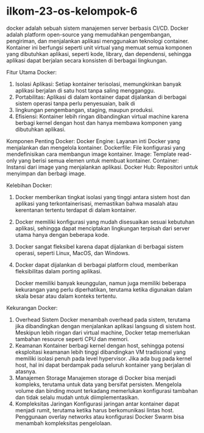 # ilkom-23-os-kelompok-6
docker adalah sebuah sistem manajemen server berbasis CI/CD. 
Docker adalah platform open-source yang memudahkan pengembangan, pengiriman, dan menjalankan aplikasi menggunakan teknologi container. Kontainer ini berfungsi seperti unit virtual yang memuat semua komponen yang dibutuhkan aplikasi, seperti kode, library, dan dependensi, sehingga aplikasi dapat berjalan secara konsisten di berbagai lingkungan.

Fitur Utama Docker:
1. Isolasi Aplikasi: Setiap kontainer terisolasi, memungkinkan banyak aplikasi berjalan di satu host tanpa saling mengganggu.
2. Portabilitas: Aplikasi di dalam kontainer dapat dijalankan di berbagai sistem operasi tanpa perlu penyesuaian, baik di
3. lingkungan pengembangan, staging, maupun produksi.
4. Efisiensi: Kontainer lebih ringan dibandingkan virtual machine karena berbagi kernel dengan host dan hanya membawa komponen yang dibutuhkan aplikasi.

Komponen Penting Docker:
Docker Engine: Layanan inti Docker yang menjalankan dan mengelola kontainer.
Dockerfile: File konfigurasi yang mendefinisikan cara membangun image kontainer.
Image: Template read-only yang berisi semua elemen untuk membuat kontainer.
Container: Instansi dari image yang menjalankan aplikasi.
Docker Hub: Repositori untuk menyimpan dan berbagi image.

Kelebihan Docker:
1. Docker memberikan tingkat isolasi yang tinggi antara sistem host dan aplikasi yang terkontainerisasi, memastikan bahwa masalah atau kerentanan tertentu terdapat di dalam kontainer.
2. Docker memiliki konfigurasi yang mudah disesuaikan sesuai kebutuhan aplikasi, sehingga dapat menciptakan lingkungan terpisah dari server utama hanya dengan beberapa kode.
3. Docker sangat fleksibel karena dapat dijalankan di berbagai sistem operasi, seperti Linux, MacOS, dan Windows.
4. Docker dapat dijalankan di berbagai platform cloud, memberikan fleksibilitas dalam porting aplikasi.

   Docker memiliki banyak keunggulan, namun juga memiliki beberapa kekurangan yang perlu diperhatikan, terutama ketika digunakan dalam skala besar atau dalam konteks tertentu.
   
Kekurangan Docker:
1. Overhead Sistem
Docker menambah overhead pada sistem, terutama jika dibandingkan dengan menjalankan aplikasi langsung di sistem host. Meskipun lebih ringan dari virtual machine, Docker tetap memerlukan tambahan resource seperti CPU dan memori.
2. Keamanan
Kontainer berbagi kernel dengan host, sehingga potensi eksploitasi keamanan lebih tinggi dibandingkan VM tradisional yang memiliki isolasi penuh pada level hypervisor. Jika ada bug pada kernel host, hal ini dapat berdampak pada seluruh kontainer yang berjalan di atasnya.
3. Manajemen Storage
Manajemen storage di Docker bisa menjadi kompleks, terutama untuk data yang bersifat persisten. Mengelola volume dan binding mount terkadang memerlukan konfigurasi tambahan dan tidak selalu mudah untuk diimplementasikan.
4. Kompleksitas Jaringan
Konfigurasi jaringan antar kontainer dapat menjadi rumit, terutama ketika harus berkomunikasi lintas host. Penggunaan overlay networks atau konfigurasi Docker Swarm bisa menambah kompleksitas pengelolaan.
